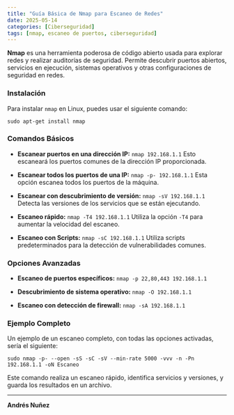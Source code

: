 ```yaml
---
title: "Guía Básica de Nmap para Escaneo de Redes"
date: 2025-05-14
categories: [Ciberseguridad]
tags: [nmap, escaneo de puertos, ciberseguridad]
---
```


**Nmap** es una herramienta poderosa de código abierto usada para explorar redes y realizar auditorías de seguridad. Permite descubrir puertos abiertos, servicios en ejecución, sistemas operativos y otras configuraciones de seguridad en redes.

### Instalación

Para instalar `nmap` en Linux, puedes usar el siguiente comando:
```console
sudo apt-get install nmap
```
### Comandos Básicos

- **Escanear puertos en una dirección IP:**
  `nmap 192.168.1.1`
  Esto escaneará los puertos comunes de la dirección IP proporcionada.

- **Escanear todos los puertos de una IP:**
  `nmap -p- 192.168.1.1`
  Esta opción escanea todos los puertos de la máquina.

- **Escanear con descubrimiento de versión:**
  `nmap -sV 192.168.1.1`
  Detecta las versiones de los servicios que se están ejecutando.

- **Escaneo rápido:**
  `nmap -T4 192.168.1.1`
  Utiliza la opción `-T4` para aumentar la velocidad del escaneo.

- **Escaneo con Scripts:**
  `nmap -sC 192.168.1.1`
  Utiliza scripts predeterminados para la detección de vulnerabilidades comunes.

### Opciones Avanzadas

- **Escaneo de puertos específicos:**
  `nmap -p 22,80,443 192.168.1.1`

- **Descubrimiento de sistema operativo:**
  `nmap -O 192.168.1.1`

- **Escaneo con detección de firewall:**
  `nmap -sA 192.168.1.1`

### Ejemplo Completo

Un ejemplo de un escaneo completo, con todas las opciones activadas, sería el siguiente:
```console
sudo nmap -p- --open -sS -sC -sV --min-rate 5000 -vvv -n -Pn 192.168.1.1 -oN Escaneo
```
Este comando realiza un escaneo rápido, identifica servicios y versiones, y guarda los resultados en un archivo.

---

**Andrés Nuñez**
